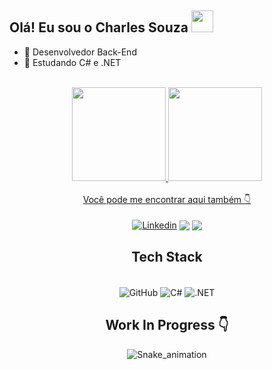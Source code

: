 ## Olá! Eu sou o Charles Souza  <img src="https://media.giphy.com/media/hvRJCLFzcasrR4ia7z/giphy.gif" width= 35>


- 🔭 Desenvolvedor Back-End
- 🌱 Estudando C# e .NET

 <div>
   <div align="center"><br>
  <a href="https://github.com/charlessouza14">
  <img height="150em" src="https://github-readme-stats-sigma-five.vercel.app/ api?username=charlessouza14&show_icons=true&theme=dracula&include_all_commits=true&count_private=true"/>
  <img height="150em" src="https://github-readme-stats.vercel.app/api/top-langs/?username=charlessouza14&layout=compact&langs_count=7&theme=dracula"/>

<div align="center"><br>
Você pode me encontrar aqui também 👇
<div align="center"><br>
<a href="https://www.linkedin.com/in/charles-souza-984787234/" target="_blank">
<img align="center" alt="Linkedin" src="https://img.shields.io/badge/LinkedIn-0077B5?style=for-the-badge&logo=linkedin&logoColor=white"></a>
<a href="https://instagram.com/charlessouza14" target="_blank">
<img align="center" src="https://img.shields.io/badge/Instagram-E4405F?style=for-the-badge&logo=instagram&logoColor=white"></a>
<a href = "mailto:charles.souza.silva1995@gmail.com"><img align="center" src="https://img.shields.io/badge/-Gmail-%23333?style=for-the-badge&logo=gmail&logoColor=white" target="_blank"></a>


## Tech Stack

<div align="center"><br>

<img align="center" alt="GitHub" src="https://img.shields.io/badge/GitHub-100000?style=for-the-badge&logo=github&logoColor=white">
<img align="center" alt="C#" src="https://img.shields.io/badge/C%23-239120?style=for-the-badge&logo=c-sharp&logoColor=white">
<img align="center" alt=".NET" src="https://img.shields.io/badge/.NET-5C2D91?style=for-the-badge&logo=.net&logoColor=white">

## Work In Progress 👇

![Snake_animation](https://github.com/charlessouza14/charlessouza14/blob/output/github-contribution-grid-snake.svg)


